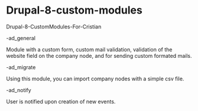 # Drupal-8-custom-modules
Drupal-8-CustomModules-For-Cristian

-ad_general

Module with a custom form, custom mail validation, validation of the website field on the company node,
and for sending custom formated mails.



-ad_migrate

Using this module, you can import company nodes with a simple csv file. 



-ad_notify

User is notified upon creation of new events.
